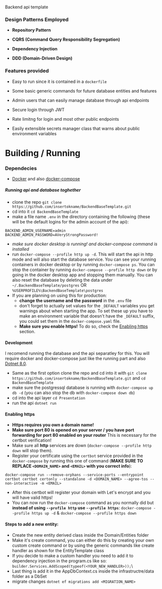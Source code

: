 Backend api template

### Design Patterns Employed

- **Repository Pattern**

- **CQRS (Command Query Responsibility Segregation)**

- **Dependency Injection**

- **DDD (Domain-Driven Design)**

### Features provided

- Easy to run since it is contained in a `dockerfile`

- Some basic generic commands for future database entities and features

- Admin users that can easily manage database through api endpoints

- Secure login through JWT

- Rate limitng for login and most other public endpoints

- Easily extensible secrets manager class that warns about public environment variables

# Building / Running

### Dependecies

- [Docker](https://www.docker.com/products/docker-desktop/) and also [docker-compose](https://github.com/docker/compose)

##### Running api and database toghether

- clone the repo `git clone https://github.com/insertokname/BackendBaseTemplate.git`
- cd into it `cd BackendBaseTemplate`
- make a file name `.env` in the directory containing the following (these will be the default logins for the admin account of the api):
```
BACKEND_ADMIN_USERNAME=admin
BACKEND_ADMIN_PASSWORD=AVeryStrongPassword!
```
- *make sure docker desktop is running! and docker-compose command is installed*
- run `docker-compose --profile http up -d`. This will start the api in http mode and will also start the database service. You can see your running containers in docker desktop or by running `docker-compose ps`. You can stop the container by running `docker-compose --profile http down` or by going in the docker desktop app and stopping them manually. You can also reset the database by deleting the data under `~/.BackendBaseTemplate/postgres` OR `%USERPROFILE%\BackendBaseTemplate\postgres`
- If you are planning on using this for production:
    - **change the username and the password** in the `.env` file
    - don't forget to actually set values for the `_DEFAULT` variables you get warnings about when starting the app. To set these up you have to make an environment variable that doesn't have the `_DEFAULT` suffix, you could set them in the `docker-compose.yaml` file.
    - **Make sure you enable https!** To do so, check the [Enabling https](#enabling-https) section.

#### Development

I recomend running the database and the api separatley for this. You will require docker and docker-compose just like the running part and also [Dotnet 8.0](https://dotnet.microsoft.com/en-us/download/dotnet/8.0).

- Same as the first option clone the repo and cd into it with `git clone https://github.com/insertokname/BackendBaseTemplate.git` and `cd BackendBaseTemplate`
- make sure the postgressql database is running with `docker-compose up db -d` (you can also stop the db with `docker-compose down db`)
- cd into the api layer `cd Presentation` 
- run the api `dotnet run`


#### Enabling https

- **Https requires you own a domain name!**
- **Make sure port 80 is opened on your server / you have port forwarding for port 80 enabled on your router** This is necessary for the certbot verification!
- Make sure all **http** services are down (`docker-compose --profile http down` will stop them).
- Register your certificate using the `certbot` service provided in the `docker-compose` by running this one of command (**MAKE SURE TO REPLACE `<DOMAIN_NAME>` and `<EMAIL>` with you correct info**):
```
docker-compose run --remove-orphans --service-ports --entrypoint certbot certbot certonly --standalone -d <DOMAIN_NAME> --agree-tos --non-interactive -m <EMAIL>
```
- After this certbot will register your domain with Let's encrypt and you will have valid https!
- You can now run the `docker-compose` command as you normally did but **instead of using `--profile http` use `--profile https`**: `docker-compose --profile https up -d` & `docker-compose --profile https down`

#### Steps to add a new entity:

- Create the new entity derived class inside the Domain/Entities folder
- Make it's create command, you can either do this by creating your own custom create command or by using the generic commands like create handler as shown for the EntityTemplate class
- If you decide to make a custom handler you need to add it to dependency injection in the program.cs like so: `builder.Services.AddScoped(typeof(<YOUR_NEW_HANDLER>));`\
- Last thing is add it in the AppDbContext.cs inside the infrastructre/data folder as a DbSet
- migrate changes `dotnet ef migrations add <MIGRATION_NAME>`